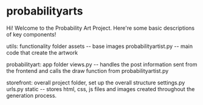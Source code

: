 # probabilityarts

Hi! Welcome to the Probability Art Project. Here're some basic descriptions of key components!

utils: functionality folder
assets -- base images
probabilityartist.py -- main code that create the artwork

probabilityart: app folder
views.py -- handles the post information sent from the frontend and calls the draw function from probabilityartist.py

storefront: overall project folder, set up the overall structure
settings.py
urls.py
static -- stores html, css, js files and images created throughout the generation process.
